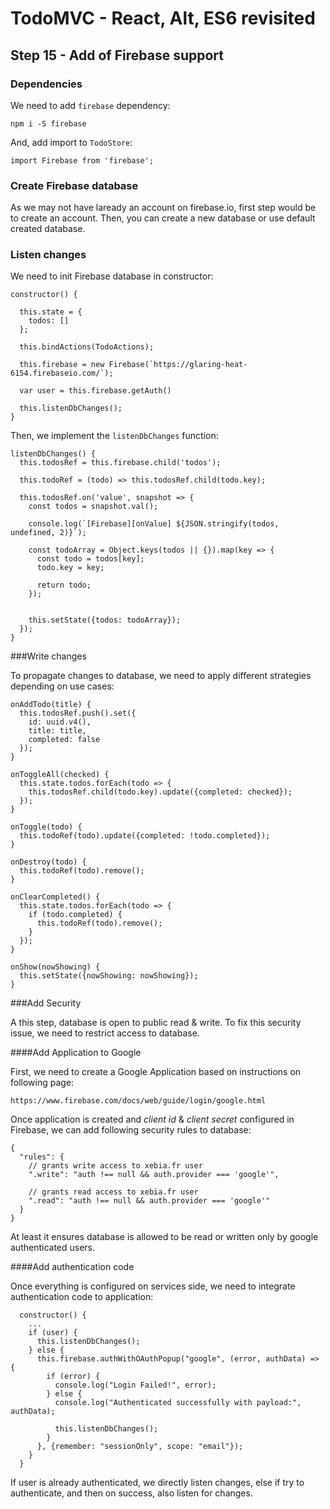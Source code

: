 
# TodoMVC - React, Alt, ES6 revisited


## Step 15 - Add of Firebase support

### Dependencies

We need to add `firebase` dependency:

``` 
npm i -S firebase
``` 

And, add import to `TodoStore`:

``` 
import Firebase from 'firebase';
``` 

### Create Firebase database

As we may not have laready an account on firebase.io, first step would be to create an account. Then, you can create a new database or use default created database.

### Listen changes

We need to init Firebase database in constructor:

``` 
constructor() {

  this.state = {
    todos: []
  };

  this.bindActions(TodoActions);

  this.firebase = new Firebase(`https://glaring-heat-6154.firebaseio.com/`);

  var user = this.firebase.getAuth()

  this.listenDbChanges();
}
``` 

Then, we implement the `listenDbChanges` function:

```
listenDbChanges() {
  this.todosRef = this.firebase.child('todos');

  this.todoRef = (todo) => this.todosRef.child(todo.key);

  this.todosRef.on('value', snapshot => {
    const todos = snapshot.val();

    console.log(`[Firebase][onValue] ${JSON.stringify(todos, undefined, 2)}`);

    const todoArray = Object.keys(todos || {}).map(key => {
      const todo = todos[key];
      todo.key = key;

      return todo;
    });


    this.setState({todos: todoArray});
  });
}
```

###Write changes

To propagate changes to database, we need to apply different strategies depending on use cases:

``` 
onAddTodo(title) {
  this.todosRef.push().set({
    id: uuid.v4(),
    title: title,
    completed: false
  });
}

onToggleAll(checked) {
  this.state.todos.forEach(todo => {
    this.todosRef.child(todo.key).update({completed: checked});
  });
}

onToggle(todo) {
  this.todoRef(todo).update({completed: !todo.completed});
}

onDestroy(todo) {
  this.todoRef(todo).remove();
}

onClearCompleted() {
  this.state.todos.forEach(todo => {
    if (todo.completed) {
      this.todoRef(todo).remove();
    }
  });
}

onShow(nowShowing) {
  this.setState({nowShowing: nowShowing});
}
``` 

###Add Security

A this step, database is open to public read & write. To fix this security issue, we need to restrict access to database.

####Add Application to Google

First, we need to create a Google Application based on instructions on following page:
```
https://www.firebase.com/docs/web/guide/login/google.html
``` 

Once application is created and _client id_ & _client secret_ configured in Firebase, we can add following security rules to database:

``` 
{
  "rules": {
    // grants write access to xebia.fr user
    ".write": "auth !== null && auth.provider === 'google'",

    // grants read access to xebia.fr user
    ".read": "auth !== null && auth.provider === 'google'"
  }
}
``` 

At least it ensures database is allowed to be read or written only by google authenticated users.

####Add authentication code

Once everything is configured on services side, we need to integrate authentication code to application:

``` 
  constructor() {
    ...
    if (user) {
      this.listenDbChanges();
    } else {
      this.firebase.authWithOAuthPopup("google", (error, authData) => {
        if (error) {
          console.log("Login Failed!", error);
        } else {
          console.log("Authenticated successfully with payload:", authData);

          this.listenDbChanges();
        }
      }, {remember: "sessionOnly", scope: "email"});
    }
  }
``` 

If user is already authenticated, we directly listen changes, else if try to authenticate, and then on success, also listen for changes.
